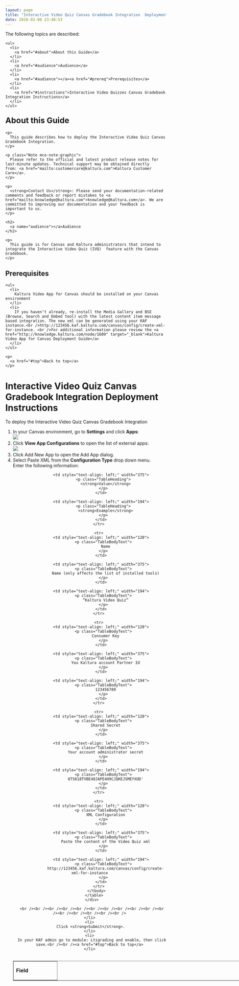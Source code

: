```yaml
---
layout: page
title: "Interactive Video Quiz Canvas Gradebook Integration  Deployment Guide"
date: 2016-02-08 23:48:53
---
```


<div class="WordSection1">
    <p>
      <a name="top"></a>The following topics are described:
    </p>
    
    <ul>
      <li>
        <a href="#about">About this Guide</a>
      </li>
      <li>
        <a href="#audience">Audience</a>
      </li>
      <li>
        <a href="#audience"></a><a href="#prereq">Prerequisites</a>
      </li>
      <li>
        <a href="#instructions">Interactive Video Quizzes Canvas Gradebook Integration Instructions</a>
      </li>
    </ul>
  </div>
  
  <div class="WordSection2">
    <h3>
      <span style="font-size: 1.5em;"><a name="about"></a>About this Guide</span>
    </h3>
    
    <p>
      This guide describes how to deploy the Interactive Video Quiz Canvas Gradebook Integration.
    </p>
    
    <p class="Note mce-note-graphic">
      Please refer to the official and latest product release notes for last-minute updates. Technical support may be obtained directly from: <a href="mailto:customercare@kaltura.com">Kaltura Customer Care</a>. 
    </p>
    
    <p>
      <strong>Contact Us</strong>: Please send your documentation-related comments and feedback or report mistakes to <a href="mailto:knowledge@kaltura.com">knowledge@kaltura.com</a>. We are committed to improving our documentation and your feedback is important to us.
    </p>
    
    <h2>
      <a name="audience"></a>Audience
    </h2>
    
    <p>
      This guide is for Canvas and Kaltura administrators that intend to integrate the Interactive Video Quiz (IVQ)  feature with the Canvas Gradebook.
    </p>
  </div>
  
  <div class="WordSection3">
    <h2>
      <a name="prereq"></a>Prerequisites
    </h2>
    
    <ul>
      <li>
        Kaltura Video App for Canvas should be installed on your Canvas environment
      </li>
      <li>
        If you haven’t already, re-install the Media Gallery and BSE (Browse, Search and Embed tool) with the latest content item message based integration. The new xml can be generated using your KAF instance.<br />http://123456.kaf.kaltura.com/canvas/config/create-xml-for-instance. <br />For additional information please review the <a href="http://knowledge.kaltura.com/node/1609" target="_blank">Kaltura Video App for Canvas Deployment Guide</a>
      </li>
    </ul>
    
    <p>
      <a href="#top">Back to top</a>
    </p>
  </div>
  
  <h1>
    <a name="instructions"></a>Interactive Video Quiz Canvas Gradebook Integration Deployment Instructions
  </h1>
  
  <p class="Procedure mce-procedure">
    To deploy the Interactive Video Quiz Canvas Gradebook Integration
  </p>
  
  <ol>
    <li>
      In your Canvas environment, go to <strong>Settings</strong> and click <strong>Apps</strong>:<br /><img src="{{site.url}}/assets/2761">
    </li>
    <li>
      Click <strong>View App Configurations</strong> to open the list of external apps:<br /><img src="{{site.url}}/assets/2763">
    </li>
    <li>
      Click Add New App to open the Add App dialog.
    </li>
    <li>
      Select Paste XML from the <strong>Configuration Type</strong> drop down menu.<br />Enter the following information: <br /><div align="center">
        <table style="width: 730px;" border="1" cellspacing="0" cellpadding="0" align="left">
          <tbody>
            <tr>
              <td style="text-align: left;" width="120">
                <p class="TableHeading">
                  <strong>Field</strong>
                </p>
              </td>
              
              <td style="text-align: left;" width="375">
                <p class="TableHeading">
                  <strong>Value</strong>
                </p>
              </td>
              
              <td style="text-align: left;" width="194">
                <p class="TableHeading">
                  <strong>Example</strong>
                </p>
              </td>
            </tr>
            
            <tr>
              <td style="text-align: left;" width="120">
                <p class="TableBodyText">
                  Name
                </p>
              </td>
              
              <td style="text-align: left;" width="375">
                <p class="TableBodyText">
                  Name (only affects the list of installed tools)
                </p>
              </td>
              
              <td style="text-align: left;" width="194">
                <p class="TableBodyText">
                  “Kaltura Video Quiz”
                </p>
              </td>
            </tr>
            
            <tr>
              <td style="text-align: left;" width="120">
                <p class="TableBodyText">
                  Consumer Key
                </p>
              </td>
              
              <td style="text-align: left;" width="375">
                <p class="TableBodyText">
                  You Kaltura account Partner Id
                </p>
              </td>
              
              <td style="text-align: left;" width="194">
                <p class="TableBodyText">
                  123456789
                </p>
              </td>
            </tr>
            
            <tr>
              <td style="text-align: left;" width="120">
                <p class="TableBodyText">
                  Shared Secret
                </p>
              </td>
              
              <td style="text-align: left;" width="375">
                <p class="TableBodyText">
                  Your account administrator secret
                </p>
              </td>
              
              <td style="text-align: left;" width="194">
                <p class="TableBodyText">
                  6TS618TVBE48JAPE4H9CJQKEJSMEYXUD'
                </p>
              </td>
            </tr>
            
            <tr>
              <td style="text-align: left;" width="120">
                <p class="TableBodyText">
                  XML Configuration
                </p>
              </td>
              
              <td style="text-align: left;" width="375">
                <p class="TableBodyText">
                  Paste the content of the Video Quiz xml
                </p>
              </td>
              
              <td style="text-align: left;" width="194">
                <p class="TableBodyText">
                  http://123456.kaf.kaltura.com/canvas/config/create-xml-for-instance
                </p>
              </td>
            </tr>
          </tbody>
        </table>
      </div>
      
      <br /><br /><br /><br /><br /><br /><br /><br /><br /><br /><br /><br /><br /><br /><br /><br />
    </li>
    <li>
      Click <strong>Submit</strong>. 
    </li>
    <li>
      In your KAF admin go to module: Ltigrading and enable, then click save.<br /><br /><a href="#top">Back to top</a>
    </li>
  </ol>